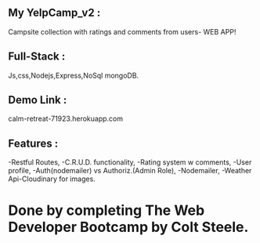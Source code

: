 ## My YelpCamp_v2 :
Campsite collection with ratings and comments from users- WEB APP!

## Full-Stack :
Js,css,Nodejs,Express,NoSql mongoDB.

## Demo Link :
 calm-retreat-71923.herokuapp.com


## Features :
-Restful Routes,
-C.R.U.D. functionality,
-Rating system w comments,
-User profile,
-Auth(nodemailer) vs Authoriz.(Admin Role),
-Nodemailer,
-Weather Api-Cloudinary for images.

# Done by completing The Web Developer Bootcamp by Colt Steele.



